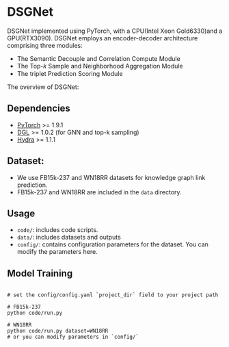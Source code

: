 # DSGNet
 
DSGNet implemented using PyTorch, with a CPU(Intel Xeon Gold6330)and a GPU(RTX3090). DSGNet employs an encoder-decoder architecture comprising three modules:
- The Semantic Decouple and Correlation Compute Module
- The Top-𝑘 Sample and Neighborhood Aggregation Module
- The triplet Prediction Scoring Module

The overview of DSGNet: 

## Dependencies
- [PyTorch](https://pytorch.org/) >= 1.9.1
- [DGL](https://www.dgl.ai/) >= 1.0.2 (for GNN and top-k sampling)
- [Hydra](https://hydra.cc/) >= 1.1.1 

## Dataset:

- We use FB15k-237 and WN18RR datasets for knowledge graph link prediction. 
- FB15k-237 and WN18RR are included in the `data` directory. 

## Usage
- `code/`: includes code scripts.
- `data/`: includes datasets and outputs
- `config/`: contains configuration parameters for the dataset. You can modify the parameters here.


## Model Training
```shell script

# set the config/config.yaml `project_dir` field to your project path

# FB15k-237
python code/run.py

# WN18RR
python code/run.py dataset=WN18RR
# or you can modify parameters in `config/`
